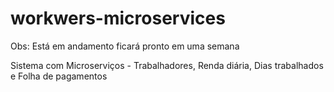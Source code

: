# workwers-microservices

Obs: Está em andamento ficará pronto em uma semana

Sistema com Microserviços - Trabalhadores, Renda diária, Dias trabalhados e Folha de pagamentos
